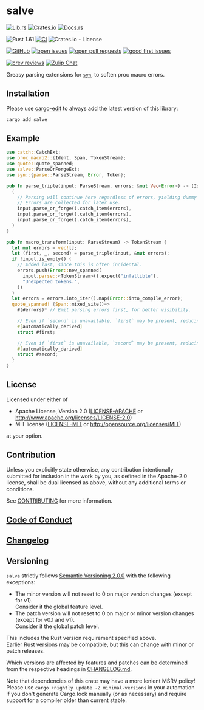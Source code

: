 # salve

[![Lib.rs](https://img.shields.io/badge/Lib.rs-*-84f)](https://lib.rs/crates/salve)
[![Crates.io](https://img.shields.io/crates/v/salve)](https://crates.io/crates/salve)
[![Docs.rs](https://docs.rs/salve/badge.svg)](https://docs.rs/salve)

![Rust 1.61](https://img.shields.io/static/v1?logo=Rust&label=&message=1.61&color=grey)
[![CI](https://github.com/Tamschi/salve/workflows/CI/badge.svg?branch=develop)](https://github.com/Tamschi/salve/actions?query=workflow%3ACI+branch%3Adevelop)
![Crates.io - License](https://img.shields.io/crates/l/salve/0.0.1)

[![GitHub](https://img.shields.io/static/v1?logo=GitHub&label=&message=%20&color=grey)](https://github.com/Tamschi/salve)
[![open issues](https://img.shields.io/github/issues-raw/Tamschi/salve)](https://github.com/Tamschi/salve/issues)
[![open pull requests](https://img.shields.io/github/issues-pr-raw/Tamschi/salve)](https://github.com/Tamschi/salve/pulls)
[![good first issues](https://img.shields.io/github/issues-raw/Tamschi/salve/good%20first%20issue?label=good+first+issues)](https://github.com/Tamschi/salve/contribute)

[![crev reviews](https://web.crev.dev/rust-reviews/badge/crev_count/salve.svg)](https://web.crev.dev/rust-reviews/crate/salve/)
[![Zulip Chat](https://img.shields.io/endpoint?label=chat&url=https%3A%2F%2Fiteration-square-automation.schichler.dev%2F.netlify%2Ffunctions%2Fstream_subscribers_shield%3Fstream%3Dproject%252Fsalve)](https://iteration-square.schichler.dev/#narrow/stream/project.2Fsalve)

Greasy parsing extensions for [`syn`](https://lib.rs/crates/syn), to soften proc macro errors.

## Installation

Please use [cargo-edit](https://crates.io/crates/cargo-edit) to always add the latest version of this library:

```cmd
cargo add salve
```

## Example

```rust
use catch::CatchExt;
use proc_macro2::{Ident, Span, TokenStream};
use quote::quote_spanned;
use salve::ParseOrForgeExt;
use syn::{parse::ParseStream, Error, Token};

pub fn parse_triple(input: ParseStream, errors: &mut Vec<Error>) -> (Ident, Token![,], Ident) {
  (
    // Parsing will continue here regardless of errors, yielding dummy values iff needed.
    // Errors are collected for later use.
    input.parse_or_forge().catch_item(errors),
    input.parse_or_forge().catch_item(errors),
    input.parse_or_forge().catch_item(errors),
  )
}

pub fn macro_transform(input: ParseStream) -> TokenStream {
  let mut errors = vec![];
  let (first, _, second) = parse_triple(input, &mut errors);
  if !input.is_empty() {
    // Added last, since this is often incidental.
    errors.push(Error::new_spanned(
      input.parse::<TokenStream>().expect("infallible"),
      "Unexpected tokens.",
    ))
  }
  let errors = errors.into_iter().map(Error::into_compile_error);
  quote_spanned! {Span::mixed_site()=>
    #(#errors)* // Emit parsing errors first, for better visibility.

    // Even if `second` is unavailable, `first` may be present, reducing errors elsewhere.
    #[automatically_derived]
    struct #first;

    // Even if `first` is unavailable, `second` may be present, reducing errors elsewhere.
    #[automatically_derived]
    struct #second;
  }
}
```

## License

Licensed under either of

- Apache License, Version 2.0
   ([LICENSE-APACHE](LICENSE-APACHE) or <http://www.apache.org/licenses/LICENSE-2.0>)
- MIT license
   ([LICENSE-MIT](LICENSE-MIT) or <http://opensource.org/licenses/MIT>)

at your option.

## Contribution

Unless you explicitly state otherwise, any contribution intentionally submitted
for inclusion in the work by you, as defined in the Apache-2.0 license, shall be
dual licensed as above, without any additional terms or conditions.

See [CONTRIBUTING](CONTRIBUTING.md) for more information.

## [Code of Conduct](CODE_OF_CONDUCT.md)

## [Changelog](CHANGELOG.md)

## Versioning

`salve` strictly follows [Semantic Versioning 2.0.0](https://semver.org/spec/v2.0.0.html) with the following exceptions:

- The minor version will not reset to 0 on major version changes (except for v1).  
Consider it the global feature level.
- The patch version will not reset to 0 on major or minor version changes (except for v0.1 and v1).  
Consider it the global patch level.

This includes the Rust version requirement specified above.  
Earlier Rust versions may be compatible, but this can change with minor or patch releases.

Which versions are affected by features and patches can be determined from the respective headings in [CHANGELOG.md](CHANGELOG.md).

Note that dependencies of this crate may have a more lenient MSRV policy!
Please use `cargo +nightly update -Z minimal-versions` in your automation if you don't generate Cargo.lock manually (or as necessary) and require support for a compiler older than current stable.
